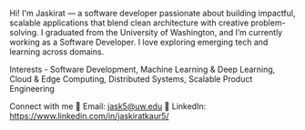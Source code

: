 Hi! I'm Jaskirat — a software developer passionate about building impactful, scalable applications that blend clean architecture with creative problem-solving. I graduated from the University of Washington, and I’m currently working as a Software Developer. I love exploring emerging tech and learning across domains.

Interests - Software Development, Machine Learning & Deep Learning, Cloud & Edge Computing, Distributed Systems, Scalable Product Engineering

Connect with me
📧 Email: jask5@uw.edu
💼 LinkedIn: https://www.linkedin.com/in/jaskiratkaur5/
